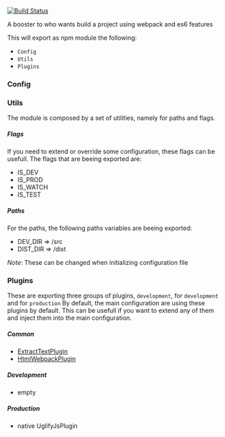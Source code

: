 [![Build Status](https://travis-ci.org/vitorcamachoo/es6-webpack-starter.svg?branch=master)](https://travis-ci.org/vitorcamachoo/es6-webpack-starter)

A booster to who wants build a project using webpack and es6 features

This will export as npm module the following:
* `Config`
* `Utils`
* `Plugins`
  
### Config

### Utils
The module is composed by a set of utilities, namely for paths and flags.

##### Flags
If you need to extend or override some configuration, these flags can be usefull. The flags that are beeing exported are:
* IS_DEV
* IS_PROD
* IS_WATCH
* IS_TEST

##### Paths
For the paths, the following paths variables are beeing exported:
* DEV_DIR => /src
* DIST_DIR => /dist

*Note*: These can be changed when initializing configuration file

### Plugins
These are exporting three groups of plugins, `development`, for `development` and for `production`
By default, the main configuration are using these plugins by default. This can be usefull if you want to extend any of them and inject them into the main configuration.

##### Common
* [ExtractTextPlugin](https://github.com/webpack-contrib/extract-text-webpack-plugin)
* [HtmlWebpackPlugin](https://github.com/jantimon/html-webpack-plugin)

##### Development
* empty

##### Production
* native UglifyJsPlugin
